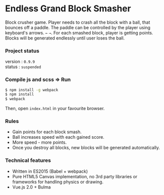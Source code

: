 # Endless Grand Block Smasher

Block crusher game. Player needs to crash all the block with a ball, that bounces off a paddle. The paddle can be controlled by the player using keyboard's arrows. `←` `→`. For each smashed block, player is getting points. Blocks will be generated endlessly until user loses the ball.

### Project status

version : `0.9.9` </br>
status : `suspended`

### Compile js and scss => Run

```bash
$ npm install -g webpack
$ npm install
$ webpack
```

Then, open `index.html` in your favourite browser.

### Rules

 - Gain points for each block smash.
 - Ball increases speed with each gained score.
 - More speed - more points.
 - Once you destroy all blocks, new blocks will be generated automatically.
 
### Technical features

 - Written in ES2015 (Babel + webpack)
 - Pure HTML5 Canvas implementation, no 3rd party libraries or frameworks for handling physics or drawing.
 - Vue.js 2.0 + Bulma 
 
